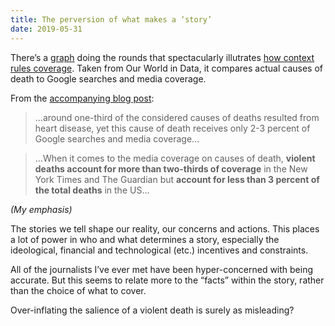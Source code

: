 ```yaml
---
title: The perversion of what makes a ‘story’
date: 2019-05-31
---
```


<!--kg-card-begin: html--><p>There’s a <a href="https://ourworldindata.org/uploads/2018/10/Causes-of-death-vs-media-coverage.png">graph</a> doing the rounds that spectacularly illutrates <a href="https://joshnicholas.com/the-spectacular-bias/">how context rules coverage</a>. Taken from Our World in Data, it compares actual causes of death to Google searches and media coverage.</p>
<p>From the <a href="https://ourworldindata.org/does-the-news-reflect-what-we-die-from">accompanying blog post</a>:</p>
<blockquote><p>&#8230;around one-third of the considered causes of deaths resulted from heart disease, yet this cause of death receives only 2-3 percent of Google searches and media coverage&#8230;</p>
</blockquote>
<blockquote><p>&#8230;When it comes to the media coverage on causes of death, <strong>violent deaths account for more than two-thirds of coverage</strong> in the New York Times and The Guardian but <strong>account for less than 3 percent of the total deaths</strong> in the US&#8230;</p>
</blockquote>
<p><em>(My emphasis)</em></p>
<p>The stories we tell shape our reality, our concerns and actions. This places a lot of power in who and what determines a story, especially the ideological, financial and technological (etc.) incentives and constraints.</p>
<p>All of the journalists I’ve ever met have been hyper-concerned with being accurate. But this seems to relate more to the “facts” within the story, rather than the choice of what to cover.</p>
<p>Over-inflating the salience of a violent death is surely as misleading?</p>
<!--kg-card-end: html-->